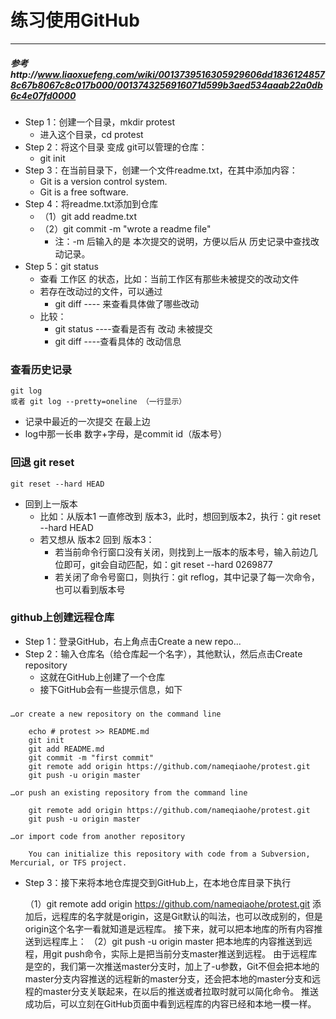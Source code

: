 # 练习使用GitHub
---------------------------
##### 参考http://www.liaoxuefeng.com/wiki/0013739516305929606dd18361248578c67b8067c8c017b000/0013743256916071d599b3aed534aaab22a0db6c4e07fd0000

- Step 1：创建一个目录，mkdir protest
	- 进入这个目录，cd protest
- Step 2：将这个目录 变成 git可以管理的仓库：
	- git init
- Step 3：在当前目录下，创建一个文件readme.txt，在其中添加内容：
	- Git is a version control system.
	- Git is a free software. 
- Step 4：将readme.txt添加到仓库
	- （1）git add readme.txt
	- （2）git commit -m "wrote a readme file"
		- 注：-m 后输入的是 本次提交的说明，方便以后从 历史记录中查找改动记录。
- Step 5：git status 
	- 查看 工作区 的状态，比如：当前工作区有那些未被提交的改动文件
	- 若存在改动过的文件，可以通过 
		- git diff ---- 来查看具体做了哪些改动
	- 比较：
		- git status ----查看是否有 改动 未被提交
		- git diff ----查看具体的 改动信息

### 查看历史记录  
	git log
	或者 git log --pretty=oneline （一行显示）
- 记录中最近的一次提交 在最上边
- log中那一长串 数字+字母，是commit id（版本号）

### 回退 git reset
	git reset --hard HEAD
- 回到上一版本
	- 比如：从版本1 一直修改到 版本3，此时，想回到版本2，执行：git reset --hard HEAD
	- 若又想从 版本2 回到 版本3：
		- 若当前命令行窗口没有关闭，则找到上一版本的版本号，输入前边几位即可，git会自动匹配，如：git reset --hard 0269877
		- 若关闭了命令号窗口，则执行：git reflog，其中记录了每一次命令，也可以看到版本号

### github上创建远程仓库
- Step 1：登录GitHub，右上角点击Create a new repo...
- Step 2：输入仓库名（给仓库起一个名字），其他默认，然后点击Create repository
    - 这就在GitHub上创建了一个仓库
    - 接下GitHub会有一些提示信息，如下
### 
    …or create a new repository on the command line

        echo # protest >> README.md
        git init
        git add README.md
        git commit -m "first commit"
        git remote add origin https://github.com/nameqiaohe/protest.git
        git push -u origin master

    …or push an existing repository from the command line

        git remote add origin https://github.com/nameqiaohe/protest.git
        git push -u origin master

    …or import code from another repository

        You can initialize this repository with code from a Subversion, Mercurial, or TFS project.

- Step 3：接下来将本地仓库提交到GitHub上，在本地仓库目录下执行 

    （1）git remote add origin https://github.com/nameqiaohe/protest.git
添加后，远程库的名字就是origin，这是Git默认的叫法，也可以改成别的，但是origin这个名字一看就知道是远程库。
接下来，就可以把本地库的所有内容推送到远程库上：
    （2）git push -u origin master
把本地库的内容推送到远程，用git push命令，实际上是把当前分支master推送到远程。
由于远程库是空的，我们第一次推送master分支时，加上了-u参数，Git不但会把本地的master分支内容推送的远程新的master分支，还会把本地的master分支和远程的master分支关联起来，在以后的推送或者拉取时就可以简化命令。
推送成功后，可以立刻在GitHub页面中看到远程库的内容已经和本地一模一样。
